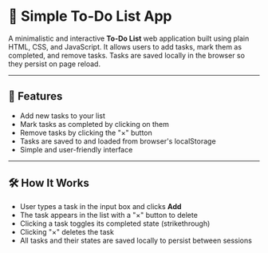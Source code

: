# 📝 Simple To-Do List App

A minimalistic and interactive **To-Do List** web application built using plain HTML, CSS, and JavaScript. It allows users to add tasks, mark them as completed, and remove tasks. Tasks are saved locally in the browser so they persist on page reload.

---

## 🚀 Features

- Add new tasks to your list
- Mark tasks as completed by clicking on them
- Remove tasks by clicking the "×" button
- Tasks are saved to and loaded from browser's localStorage
- Simple and user-friendly interface

---

## 🛠️ How It Works

- User types a task in the input box and clicks **Add**
- The task appears in the list with a "×" button to delete
- Clicking a task toggles its completed state (strikethrough)
- Clicking "×" deletes the task
- All tasks and their states are saved locally to persist between sessions
